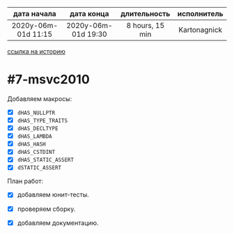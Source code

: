 
| дата начала         |     дата конца      |  длительность   | исполнитель  |  
|:-------------------:|:-------------------:|:---------------:|:------------:|  
| 2020y-06m-01d 11:15 | 2020y-06m-01d 19:30 | 8 hours, 15 min | Kartonagnick |  

[ссылка на историю](../history.md/#v003)  

#7-msvc2010
===========

Добавляем макросы:  
  - [x] `dHAS_NULLPTR`  
  - [x] `dHAS_TYPE_TRAITS`  
  - [x] `dHAS_DECLTYPE`  
  - [x] `dHAS_LAMBDA`  
  - [x] `dHAS_HASH`  
  - [x] `dHAS_CSTDINT`  
  - [x] `dHAS_STATIC_ASSERT`  
  - [x] `dSTATIC_ASSERT`  

План работ:  
  - [x] добавляем юнит-тесты.  
  - [x] проверяем сборку.  
  - [x] добавляем документацию.  

